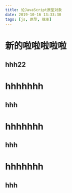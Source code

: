 ```yaml
---
title: 论JavaScript原型对象
date: 2019-10-16 13:33:30
tags: [js, 原型, 继承]
---
```


# 新的啦啦啦啦啦
## hhh22
<!-- more -->
# hhhhhhh
## hhh
# hhhhhhh
## hhh
# hhhhhhh
## hhh